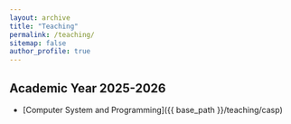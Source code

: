 ```yaml
---
layout: archive
title: "Teaching"
permalink: /teaching/
sitemap: false
author_profile: true
---
```



## Academic Year 2025-2026

- [Computer System and Programming]({{ base_path }}/teaching/casp)

<!-- - [Informatica Generale]({{ base_path }}/teaching/informatica-generale) -->
